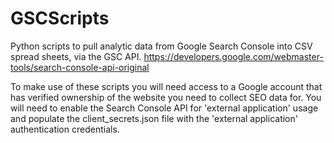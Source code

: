 # GSCScripts
Python scripts to pull analytic data from Google Search Console into CSV spread sheets, via the GSC API.
https://developers.google.com/webmaster-tools/search-console-api-original

To make use of these scripts you will need access to a Google account that has verified ownership of the website you need to collect SEO data for. You will need to enable the Search Console API for 'external application' usage and populate the client_secrets.json file with the 'external application' authentication credentials.
